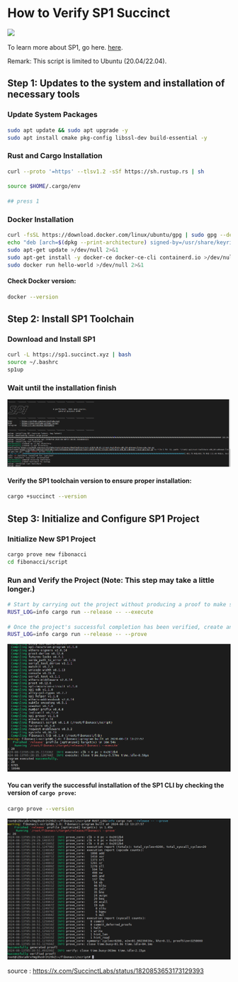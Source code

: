 # How to Verify SP1 Succinct

<img src="https://gcdnb.pbrd.co/images/KIMJIIgEbNVi.png?o=1" width="700"/>


To learn more about SP1, go here. [here](https://docs.succinct.xyz/introduction.html).


Remark: This script is limited to Ubuntu (20.04/22.04). 


## Step 1: Updates to the system and installation of necessary tools

### Update System Packages
```bash
sudo apt update && sudo apt upgrade -y
sudo apt install cmake pkg-config libssl-dev build-essential -y
```

### Rust and Cargo Installation
```bash
curl --proto '=https' --tlsv1.2 -sSf https://sh.rustup.rs | sh

source $HOME/.cargo/env

## press 1
```

### Docker Installation
```bash
curl -fsSL https://download.docker.com/linux/ubuntu/gpg | sudo gpg --dearmor -o /usr/share/keyrings/docker-archive-keyring.gpg
echo "deb [arch=$(dpkg --print-architecture) signed-by=/usr/share/keyrings/docker-archive-keyring.gpg] https://download.docker.com/linux/ubuntu $(lsb_release -cs) stable" | sudo tee /etc/apt/sources.list.d/docker.list > /dev/null
sudo apt-get update >/dev/null 2>&1
sudo apt-get install -y docker-ce docker-ce-cli containerd.io >/dev/null 2>&1
sudo docker run hello-world >/dev/null 2>&1
```
#### Check Docker version:
```bash
docker --version
```

## Step 2: Install SP1 Toolchain

### Download and Install SP1 
```bash
curl -L https://sp1.succinct.xyz | bash
source ~/.bashrc
sp1up
```
### Wait until the installation finish
![1](https://raw.githubusercontent.com/mumeido/SP1_Succinct/main/sp1.PNG)


#### Verify the SP1 toolchain version to ensure proper installation:
```bash
cargo +succinct --version
```

## Step 3: Initialize and Configure SP1 Project

### Initialize New SP1 Project
```bash
cargo prove new fibonacci
cd fibonacci/script
```

### Run and Verify the Project (Note: This step may take a little longer.)
```bash
# Start by carrying out the project without producing a proof to make sure everything is configured correctly:
RUST_LOG=info cargo run --release -- --execute

# Once the project's successful completion has been verified, create and examine ZK proof:
RUST_LOG=info cargo run --release -- --prove
```
![2](https://raw.githubusercontent.com/mumeido/SP1_Succinct/main/sp1_2.PNG)
#### You can verify the successful installation of the SP1 CLI by checking the version of `cargo prove`:
```bash
cargo prove --version
```
![3](https://raw.githubusercontent.com/mumeido/SP1_Succinct/main/sp1_3.PNG)

source : https://x.com/SuccinctLabs/status/1820853653173129393


